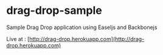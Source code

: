 drag-drop-sample
================

Sample Drag Drop application using Easeljs and Backbonejs

Live at : [http://drag-drop.herokuapp.com](http://drag-drop.herokuapp.com)
